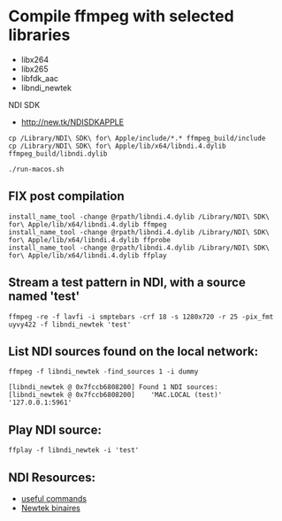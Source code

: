 # Compile ffmpeg with selected libraries
* libx264
* libx265
* libfdk_aac
* libndi_newtek

NDI SDK
* http://new.tk/NDISDKAPPLE

```
cp /Library/NDI\ SDK\ for\ Apple/include/*.* ffmpeg_build/include
cp /Library/NDI\ SDK\ for\ Apple/lib/x64/libndi.4.dylib ffmpeg_build/libndi.dylib
```

```
./run-macos.sh
```

## FIX post compilation

```
install_name_tool -change @rpath/libndi.4.dylib /Library/NDI\ SDK\ for\ Apple/lib/x64/libndi.4.dylib ffmpeg
install_name_tool -change @rpath/libndi.4.dylib /Library/NDI\ SDK\ for\ Apple/lib/x64/libndi.4.dylib ffprobe
install_name_tool -change @rpath/libndi.4.dylib /Library/NDI\ SDK\ for\ Apple/lib/x64/libndi.4.dylib ffplay
```

## Stream a test pattern in NDI, with a source named 'test'

```
ffmpeg -re -f lavfi -i smptebars -crf 18 -s 1280x720 -r 25 -pix_fmt uyvy422 -f libndi_newtek 'test'
```

## List NDI sources found on the local network:

```
ffmpeg -f libndi_newtek -find_sources 1 -i dummy

[libndi_newtek @ 0x7fccb6808200] Found 1 NDI sources:
[libndi_newtek @ 0x7fccb6808200] 	'MAC.LOCAL (test)'	'127.0.0.1:5961'
```

## Play NDI source:
```
ffplay -f libndi_newtek -i 'test'
```

## NDI Resources:
* [useful commands](http://haytech.blogspot.com/2018/03/ndi-and-ffmpeg-streaming-commands.html)
* [Newtek binaires](https://slepin.fr/obs-ndi/)
